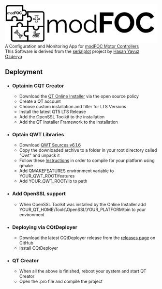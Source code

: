 ![modFOC](misc/modFOC-Logo-Outline.png)
A Configuration and Monitoring App for [modFOC Motor Controllers](https://github.com/ThoMint/modFOC)  
This Software is derived from the [serialplot](https://github.com/hyOzd/serialplot) project by [Hasan Yavuz Özderya](https://github.com/hyOzd)  

## Deployment

* ### Optainin CQT Creator

    - Download the [QT Online Installer](https://www.qt.io/download) via the open source policy
    - Create a QT account  
    - Choose custom installation and filter for LTS Versions
    - Install the latest QT5 LTS Release
    - Add the OpenSSL Toolkit to the installation
    - Add the QT Installer Framework to the installation

* ### Optain QWT Libraries

    - Download [QWT Sources v6.1.6](https://sourceforge.net/projects/qwt/files/qwt/6.1.6/qwt-6.1.6.zip/download)
    - Copy the downloaded archive to a folder in your root directory called "Qwt" and unpack it
    - Follow these [Instructions](https://qwt.sourceforge.io/qwtinstall.html#qwtinstall-unix) in order to compile for your platform using qmake  
    - Add QMAKEFEATURES environment variable to YOUR_QWT_ROOT/features
    - Add YOUR_QWT_ROOT/lib to path

* ### Add OpenSSL support
    - When OpenSSL Toolkit was installed by the Online Installer add YOUR_QT_HOME\Tools\OpenSSL\YOUR_PLATFORM\bin to your environment

* ### Deploying via CQtDeployer

    - Download the latest CQtDeployer release from the [releases page](https://github.com/QuasarApp/CQtDeployer/releases) on GitHub
    - Install CQtDeployer

* ### QT Creator

    - When all the above is finished, reboot your system and start QT Creator
    - Open the .pro file and compile the project
